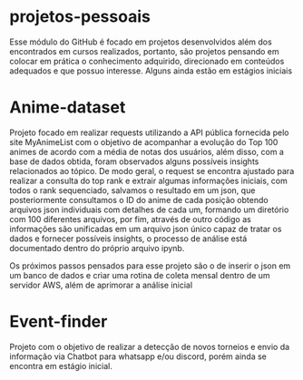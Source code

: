 # projetos-pessoais
 
Esse módulo do GitHub é focado em projetos desenvolvidos além dos encontrados em cursos realizados, portanto, são projetos pensando em colocar em prática o conhecimento adquirido,
direcionado em conteúdos adequados e que possuo interesse. Alguns ainda estão em estágios iniciais

# Anime-dataset

Projeto focado em realizar requests utilizando a API pública fornecida pelo site MyAnimeList com o objetivo de acompanhar a evolução do Top 100 animes de acordo com a média de notas
dos usuários, além disso, com a base de dados obtida, foram observados alguns possíveis insights relacionados ao tópico.
De modo geral, o request se encontra ajustado para realizar a consulta do top rank e extrair algumas informações iniciais, com todos o rank sequenciado, salvamos o resultado em um json,
que posteriormente consultamos o ID do anime de cada posição obtendo arquivos json individuais com detalhes de cada um, formando um diretório com 100 diferentes arquivos, por fim,
através de outro código as informações são unificadas em um arquivo json único capaz de tratar os dados e fornecer possíveis insights, o processo de análise está documentado dentro
do próprio arquivo ipynb.

Os próximos passos pensados para esse projeto são o de inserir o json em um banco de dados e criar uma rotina de coleta mensal dentro de um servidor AWS, além de aprimorar a análise
inicial


# Event-finder

Projeto com o objetivo de realizar a detecção de novos torneios e envio da informação via Chatbot para whatsapp e/ou discord, porém ainda se encontra em estágio inicial.